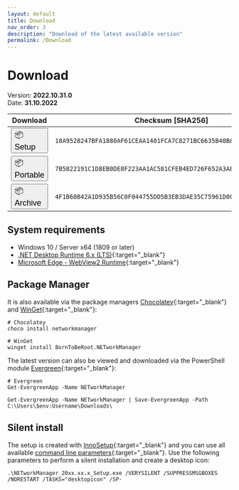 ```yaml
---
layout: default
title: Download
nav_order: 3
description: "Download of the latest available version"
permalink: /Download
---
```


# Download

Version: **2022.10.31.0** <br>
Date: **31.10.2022**

| Download                                                                                                                                                                                                             | Checksum [SHA256]                                                  |
| -------------------------------------------------------------------------------------------------------------------------------------------------------------------------------------------------------------------- | ------------------------------------------------------------------ |
| <a href='https://github.com/BornToBeRoot/NETworkManager/releases/download/2022.10.31.0/NETworkManager_2022.10.31.0_Setup.exe' target='_blank'><button style="font-size: 18px; width: 100%; text-align: left; justify-content: center;" type="button" name="button" class="btn">:package: Setup</button></a>       | `18A9528247BFA1880AF61CEAA1401FCA7C8271BC6635B40BA72D77AB065867A0` |
| <a href='https://github.com/BornToBeRoot/NETworkManager/releases/download/2022.10.31.0/NETworkManager_2022.10.31.0_Portable.zip' target='_blank'><button style="font-size: 18px; width: 100%; text-align: left;" type="button" name="button" class="btn">:package: Portable</button></a> | `7B5822191C1D8EB0DE8F223AA1AC581CFEB4ED726F652A3A8A7D0941A51BE68F` |
| <a href='https://github.com/BornToBeRoot/NETworkManager/releases/download/2022.10.31.0/NETworkManager_2022.10.31.0_Archive.zip' target='_blank'><button style="font-size: 18px; width: 100%; text-align: left;" type="button" name="button" class="btn">:package: Archive</button></a>   | `4F1B60B42A1D935B56C0F044755DD5B3EB3DAE35C75961D0CD7FFFFB87596847` |

## System requirements

- Windows 10 / Server x64 (1809 or later)
- [.NET Desktop Runtime 6.x (LTS)](https://dotnet.microsoft.com/download/dotnet/6.0){:target="\_blank"}
- [Microsoft Edge - WebView2 Runtime](https://developer.microsoft.com/en-us/microsoft-edge/webview2/){:target="\_blank"}

## Package Manager

It is also available via the package managers [Chocolatey](https://chocolatey.org/packages/NETworkManager){:target="\_blank"} and [WinGet](https://github.com/microsoft/winget-pkgs/tree/master/manifests/b/BornToBeRoot/NETworkManager/){:target="\_blank"}:

```
# Chocolatey
choco install networkmanager

# WinGet
winget install BornToBeRoot.NETworkManager
```

The latest version can also be viewed and downloaded via the PowerShell module [Evergreen](https://github.com/aaronparker/evergreen){:target="\_blank"}:

```
# Evergreen
Get-EvergreenApp -Name NETworkManager

Get-EvergreenApp -Name NETworkManager | Save-EvergreenApp -Path C:\Users\$env:Username\Downloads\
```

## Silent install

The setup is created with [InnoSetup](https://jrsoftware.org/isinfo.php){:target="\_blank"} and you can use all available [command line parameters](https://jrsoftware.org/ishelp/index.php?topic=setupcmdline){:target="\_blank"}. Use the following parameters to perform a silent installation and create a desktop icon:

```
.\NETworkManager_20xx.xx.x_Setup.exe /VERYSILENT /SUPPRESSMSGBOXES /NORESTART /TASKS="desktopicon" /SP-
```
